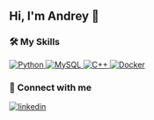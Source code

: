## Hi, I'm Andrey  👋

<!--
**andreybabynin/andreybabynin** is a ✨ _special_ ✨ repository because its `README.md` (this file) appears on your GitHub profile.

Here are some ideas to get you started:

- 🔭 I’m currently working on ...
- 🌱 I’m currently learning ...
- 👯 I’m looking to collaborate on ...
- 🤔 I’m looking for help with ...
- 💬 Ask me about ...
- 📫 How to reach me: ...
- 😄 Pronouns: ...
- ⚡ Fun fact: ...
-->
### 🛠️ My Skills

<p align="left"> 
  
<a href="" target="_blank"> 
     <img alt="Python" src="https://img.shields.io/badge/Python-14354C?style=for-the-badge">
 </a>
 
<a href="" target="_blank"> 
     <img alt="MySQL" src="https://img.shields.io/badge/MySQL-14354C?style=for-the-badge">
 </a> 
  
 <a href="" target="_blank"> 
     <img alt="C++" src="https://img.shields.io/badge/C++-14354C?style=for-the-badge">
 </a> 
  
 <a href="" target="_blank"> 
     <img alt="Docker" src="https://img.shields.io/badge/Docker-14354C?style=for-the-badge">
 </a>
 
</p>

### 🤝 Connect with me
[![linkedin](https://img.shields.io/badge/linkedin%20-%230077B5.svg?&style=for-the-badge&logoColor=white)](https://www.linkedin.com/in/ababynin/)
    
